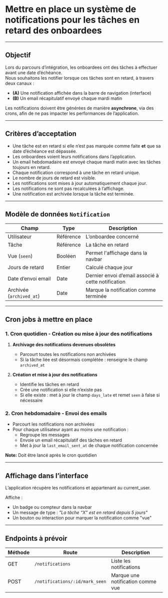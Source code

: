 # Mettre en place un système de notifications pour les tâches en retard des onboardees

---

## Objectif

Lors du parcours d’intégration, les onboardees ont des tâches à effectuer avant une date d’échéance.  
Nous souhaitons les notifier lorsque ces tâches sont en retard, à travers deux canaux :

- **(A)** Une notification affichée dans la barre de navigation (interface)  
- **(B)** Un email récapitulatif envoyé chaque mardi matin

Les notifications doivent être générées de manière **asynchrone**, via des crons, afin de ne pas impacter les performances de l’application.

---

## Critères d’acceptation

- Une tâche est en retard si elle n’est pas marquée comme faite **et** que sa date d’échéance est dépassée.
- Les onboardees voient leurs notifications dans l’application.
- Un email hebdomadaire est envoyé chaque mardi matin avec les tâches toujours en retard.
- Chaque notification correspond à une tâche en retard unique.
- Le nombre de jours de retard est visible.
- Les notifications sont mises à jour automatiquement chaque jour.
- Les notifications ne sont pas recalculées à l’affichage.
- Une notification est archivée lorsque la tâche est terminée.

---

## Modèle de données `Notification`

| Champ               | Type       | Description |
|---------------------|------------|-------------|
| Utilisateur         | Référence  | L’onboardee concerné |
| Tâche               | Référence  | La tâche en retard |
| Vue (`seen`)        | Booléen    | Permet l'affichage dans la navbar |
| Jours de retard     | Entier     | Calculé chaque jour |
| Date d’envoi email  | Date       | Dernier envoi d’email associé à cette notification |
| Archivée (`archived_at`) | Date | Marque la notification comme terminée |

---

## Cron jobs à mettre en place

### 1. Cron quotidien - Création ou mise à jour des notifications

1. **Archivage des notifications devenues obsolètes**
   - Parcourt toutes les notifications non archivées
   - Si la tâche liée est désormais complétée : renseigne le champ `archived_at`


2. **Création et mise à jour des notifications**
   - Identifie les tâches en retard
   - Crée une notification si elle n’existe pas
   - Si elle existe : met à jour le champ `days_late` et remet `seen` à false si nécessaire

### 2. Cron hebdomadaire - Envoi des emails

- Parcourt les notifications non archivées
- Pour chaque utilisateur ayant au moins une notification :
  - Regroupe les messages
  - Envoie un email récapitulatif des tâches en retard
  - Met à jour la `last_email_sent_at` de chaque notification concernée

**Note:** Doit être lancé après le cron quotidien

---

## Affichage dans l’interface

L’application récupère les notifications et appartenant au current_user.

Affiche :
- Un badge ou compteur dans la navbar
- Un message de type : *"La tâche “X” est en retard depuis 5 jours"*
- Un bouton ou interaction pour marquer la notification comme "vue"

---

## Endpoints à prévoir

| Méthode | Route                          | Description                          |
|--------|--------------------------------|--------------------------------------|
| GET    | `/notifications`               | Liste les notifications              |
| POST   | `/notifications/:id/mark_seen` | Marque une notification comme vue    |
